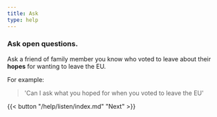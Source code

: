 ```yaml
---
title: Ask
type: help
---
```


### Ask open questions.

Ask a friend of family member you know who voted to leave about their **hopes** for wanting to leave the EU.

For example:

> 'Can I ask what you hoped for when you voted to leave the EU'

{{< button "/help/listen/index.md" "Next" >}}
